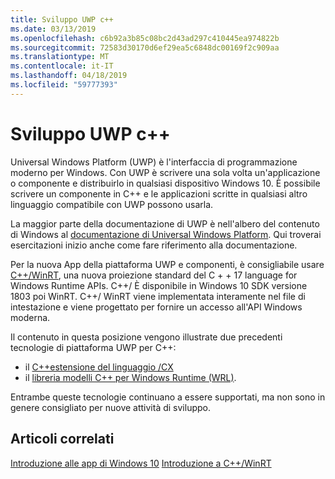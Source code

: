 ```yaml
---
title: Sviluppo UWP c++
ms.date: 03/13/2019
ms.openlocfilehash: c6b92a3b85c08bc2d43ad297c410445ea974822b
ms.sourcegitcommit: 72583d30170d6ef29ea5c6848dc00169f2c909aa
ms.translationtype: MT
ms.contentlocale: it-IT
ms.lasthandoff: 04/18/2019
ms.locfileid: "59777393"
---
```

# <a name="uwp-development-with-c"></a>Sviluppo UWP c++

Universal Windows Platform (UWP) è l'interfaccia di programmazione moderno per Windows. Con UWP è scrivere una sola volta un'applicazione o componente e distribuirlo in qualsiasi dispositivo Windows 10. È possibile scrivere un componente in C++ e le applicazioni scritte in qualsiasi altro linguaggio compatibile con UWP possono usarla.

La maggior parte della documentazione di UWP è nell'albero del contenuto di Windows al [documentazione di Universal Windows Platform](/windows/uwp/). Qui troverai esercitazioni inizio anche come fare riferimento alla documentazione. 

Per la nuova App della piattaforma UWP e componenti, è consigliabile usare [ C++/WinRT](/windows/uwp/cpp-and-winrt-apis/), una nuova proiezione standard del C + + 17 language for Windows Runtime APIs. C++/ È disponibile in Windows 10 SDK versione 1803 poi WinRT. C++/ WinRT viene implementata interamente nel file di intestazione e viene progettato per fornire un accesso all'API Windows moderna.

Il contenuto in questa posizione vengono illustrate due precedenti tecnologie di piattaforma UWP per C++:

- il [ C++estensione del linguaggio /CX](visual-c-language-reference-c-cx.md)
- il [libreria modelli C++ per Windows Runtime (WRL)](../windows/windows-runtime-cpp-template-library-wrl.md).

Entrambe queste tecnologie continuano a essere supportati, ma non sono in genere consigliato per nuove attività di sviluppo.

## <a name="related-articles"></a>Articoli correlati
[Introduzione alle app di Windows 10](/windows/uwp/get-started/)
[Introduzione a C++/WinRT](/windows/uwp/cpp-and-winrt-apis/get-started)
